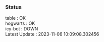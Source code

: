 ### Status


table : OK  
hogwarts : OK  
icy-bot : DOWN  
Latest Update : 2023-11-06 10:09:08.302456
